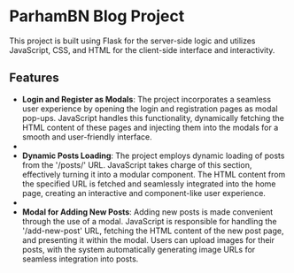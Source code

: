 # ParhamBN Blog Project

This project is built using Flask for the server-side logic and utilizes JavaScript, CSS, and HTML for the client-side interface and interactivity.

## Features

- **Login and Register as Modals**: The project incorporates a seamless user experience by opening the login and registration pages as modal pop-ups. JavaScript handles this functionality, dynamically fetching the HTML content of these pages and injecting them into the modals for a smooth and user-friendly interface.
-
- **Dynamic Posts Loading**: The project employs dynamic loading of posts from the '/posts/' URL. JavaScript takes charge of this section, effectively turning it into a modular component. The HTML content from the specified URL is fetched and seamlessly integrated into the home page, creating an interactive and component-like user experience.
-
- **Modal for Adding New Posts**: Adding new posts is made convenient through the use of a modal. JavaScript is responsible for handling the '/add-new-post' URL, fetching the HTML content of the new post page, and presenting it within the modal. Users can upload images for their posts, with the system automatically generating image URLs for seamless integration into posts.
